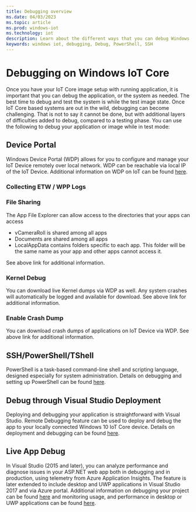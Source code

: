 ```yaml
---
title: Debugging overview
ms.date: 04/03/2023
ms.topic: article
ms.prod: windows-iot
ms.technology: iot
description: Learn about the different ways that you can debug Windows 10 IoT Core.
keywords: windows iot, debugging, Debug, PowerShell, SSH
---
```


# Debugging on Windows IoT Core

Once you have your IoT Core image setup with running application, it is important that you can debug the application, or the system as needed. The best time to debug and test the system is while the test image state. Once IoT Core based systems are out in the wild, debugging can become challenging. That is not to say it cannot be done, but with additional layers of difficulties added to debug, compared to a testing phase. You can use the following to debug your application or image while in test mode:

## Device Portal

Windows Device Portal (WDP) allows for you to configure and manage your IoT Device remotely over local network. WDP can be reachable via local IP of the IoT Device. Additional information on WDP on IoT can be found [here](./deviceportal.md).

### Collecting ETW / WPP Logs

### File Sharing

The App File Explorer can allow access to the directories that your apps can access

* vCameraRoll is shared among all apps
* Documents are shared among all apps
* LocalAppData contains folders specific to each app. This folder will be the same name as your app and other apps cannot access it.

See above link for additional information.

### Kernel Debug

You can download live Kernel dumps via WDP as well. Any system crashes will automatically be logged and available for download. See above link for additional information.

### Enable Crash Dump

You can download crash dumps of applications on IoT Device via WDP. See above link for additional information.

## SSH/PowerShell/TShell

PowerShell is a task-based command-line shell and scripting language, designed especially for system administration. Details on debugging and setting up PowerShell can be found [here](../connect-your-device/powershell.md).

## Debug through Visual Studio Deployment

Deploying and debugging your application is straightforward with Visual Studio. Remote Debugging feature can be used to deploy and debug the app to your locally connected Windows 10 IoT Core device. Details on deployment and debugging can be found [here](../develop-your-app/RemoteDebugging.md).

## Live App Debug

In Visual Studio (2015 and later), you can analyze performance and diagnose issues in your ASP.NET web app both in debugging and in production, using telemetry from Azure Application Insights. The feature is later extended to include desktop and UWP applications in Visual Studio 2017 and via Azure portal. Additional information on debugging your project can be found [here](/azure/azure-monitor/app/visual-studio) and monitoring usage, and performance in desktop or UWP applications can be found [here](/azure/azure-monitor/app/windows-desktop).
